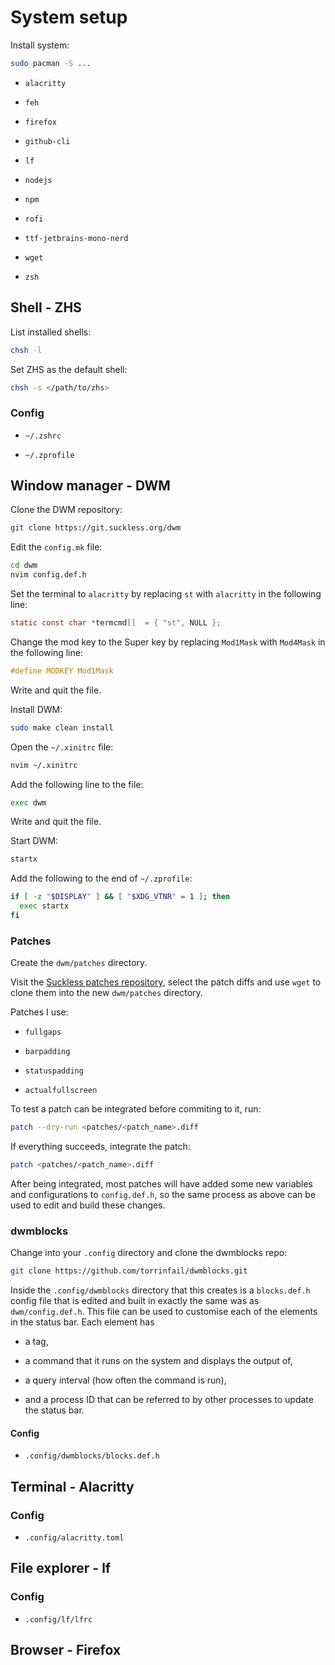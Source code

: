 # System setup

Install system:

```bash
sudo pacman -S ...
```

- `alacritty`

- `feh`

- `firefox`

- `github-cli`

- `lf`

- `nodejs`

- `npm`

- `rofi`

- `ttf-jetbrains-mono-nerd`

- `wget`

- `zsh`

## Shell - ZHS

List installed shells:

```bash
chsh -l
```

Set ZHS as the default shell:

```bash
chsh -s </path/to/zhs>
```

### Config

- `~/.zshrc`

- `~/.zprofile`

## Window manager - DWM

Clone the DWM repository:

```bash
git clone https://git.suckless.org/dwm
```

Edit the `config.mk` file:

```bash
cd dwm
nvim config.def.h
```

Set the terminal to `alacritty` by replacing `st` with `alacritty` in the following line:

```c
static const char *termcmd[]  = { "st", NULL };
```

Change the mod key to the Super key by replacing `Mod1Mask` with `Mod4Mask` in the following line:

```c
#define MODKEY Mod1Mask
```

Write and quit the file.

Install DWM:

```bash
sudo make clean install
```

Open the `~/.xinitrc` file:

```bash
nvim ~/.xinitrc
```

Add the following line to the file:

```bash
exec dwm
```

Write and quit the file.

Start DWM:

```bash
startx
```

Add the following to the end of `~/.zprofile`:

```bash
if [ -z "$DISPLAY" ] && [ "$XDG_VTNR" = 1 ]; then
  exec startx
fi
```

### Patches

Create the `dwm/patches` directory.

Visit the [Suckless patches repository](https://dwm.suckless.org/patches/), select the patch diffs and use `wget` to clone them into the new `dwm/patches` directory.

Patches I use:

- `fullgaps`

- `barpadding`

- `statuspadding`

- `actualfullscreen`

To test a patch can be integrated before commiting to it, run:

```bash
patch --dry-run <patches/<patch_name>.diff
```

If everything succeeds, integrate the patch:

```bash
patch <patches/<patch_name>.diff
```

After being integrated, most patches will have added some new variables and configurations to `config.def.h`, so the same process as above can be used to edit and build these changes.

### dwmblocks

Change into your `.config` directory and clone the dwmblocks repo:

```bash
git clone https://github.com/torrinfail/dwmblocks.git
```

Inside the `.config/dwmblocks` directory that this creates is a `blocks.def.h` config file that is edited and built in exactly the same was as `dwm/config.def.h`. This file can be used to customise each of the elements in the status bar. Each element has

- a tag,

- a command that it runs on the system and displays the output of,

- a query interval (how often the command is run),

- and a process ID that can be referred to by other processes to update the status bar.

#### Config

- `.config/dwmblocks/blocks.def.h`

## Terminal - Alacritty

### Config

- `.config/alacritty.toml`

## File explorer - lf

### Config

- `.config/lf/lfrc`

## Browser - Firefox
